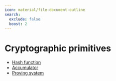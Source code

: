 ```yaml
---
icon: material/file-document-outline
search:
  exclude: false
  boost: 2
---
```


# Cryptographic primitives

- [Hash function](./hash-function.md)
- [Accumulator](./accumulator.md)
- [Proving system](./proving-system.md)